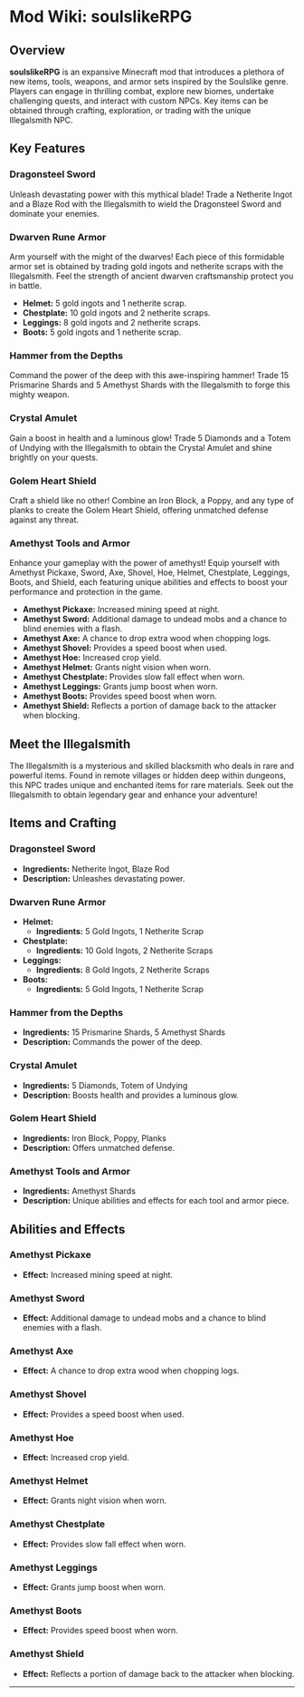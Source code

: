 



# Mod Wiki: soulslikeRPG

## Overview
**soulslikeRPG** is an expansive Minecraft mod that introduces a plethora of new items, tools, weapons, and armor sets inspired by the Soulslike genre. Players can engage in thrilling combat, explore new biomes, undertake challenging quests, and interact with custom NPCs. Key items can be obtained through crafting, exploration, or trading with the unique Illegalsmith NPC.

## Key Features

### Dragonsteel Sword
Unleash devastating power with this mythical blade! Trade a Netherite Ingot and a Blaze Rod with the Illegalsmith to wield the Dragonsteel Sword and dominate your enemies.

### Dwarven Rune Armor
Arm yourself with the might of the dwarves! Each piece of this formidable armor set is obtained by trading gold ingots and netherite scraps with the Illegalsmith. Feel the strength of ancient dwarven craftsmanship protect you in battle.
- **Helmet:** 5 gold ingots and 1 netherite scrap.
- **Chestplate:** 10 gold ingots and 2 netherite scraps.
- **Leggings:** 8 gold ingots and 2 netherite scraps.
- **Boots:** 5 gold ingots and 1 netherite scrap.

### Hammer from the Depths
Command the power of the deep with this awe-inspiring hammer! Trade 15 Prismarine Shards and 5 Amethyst Shards with the Illegalsmith to forge this mighty weapon.

### Crystal Amulet
Gain a boost in health and a luminous glow! Trade 5 Diamonds and a Totem of Undying with the Illegalsmith to obtain the Crystal Amulet and shine brightly on your quests.

### Golem Heart Shield
Craft a shield like no other! Combine an Iron Block, a Poppy, and any type of planks to create the Golem Heart Shield, offering unmatched defense against any threat.

### Amethyst Tools and Armor
Enhance your gameplay with the power of amethyst! Equip yourself with Amethyst Pickaxe, Sword, Axe, Shovel, Hoe, Helmet, Chestplate, Leggings, Boots, and Shield, each featuring unique abilities and effects to boost your performance and protection in the game.
- **Amethyst Pickaxe:** Increased mining speed at night.
- **Amethyst Sword:** Additional damage to undead mobs and a chance to blind enemies with a flash.
- **Amethyst Axe:** A chance to drop extra wood when chopping logs.
- **Amethyst Shovel:** Provides a speed boost when used.
- **Amethyst Hoe:** Increased crop yield.
- **Amethyst Helmet:** Grants night vision when worn.
- **Amethyst Chestplate:** Provides slow fall effect when worn.
- **Amethyst Leggings:** Grants jump boost when worn.
- **Amethyst Boots:** Provides speed boost when worn.
- **Amethyst Shield:** Reflects a portion of damage back to the attacker when blocking.

## Meet the Illegalsmith
The Illegalsmith is a mysterious and skilled blacksmith who deals in rare and powerful items. Found in remote villages or hidden deep within dungeons, this NPC trades unique and enchanted items for rare materials. Seek out the Illegalsmith to obtain legendary gear and enhance your adventure!

## Items and Crafting

### Dragonsteel Sword
- **Ingredients:** Netherite Ingot, Blaze Rod
- **Description:** Unleashes devastating power.

### Dwarven Rune Armor
- **Helmet:**
  - **Ingredients:** 5 Gold Ingots, 1 Netherite Scrap
- **Chestplate:**
  - **Ingredients:** 10 Gold Ingots, 2 Netherite Scraps
- **Leggings:**
  - **Ingredients:** 8 Gold Ingots, 2 Netherite Scraps
- **Boots:**
  - **Ingredients:** 5 Gold Ingots, 1 Netherite Scrap

### Hammer from the Depths
- **Ingredients:** 15 Prismarine Shards, 5 Amethyst Shards
- **Description:** Commands the power of the deep.

### Crystal Amulet
- **Ingredients:** 5 Diamonds, Totem of Undying
- **Description:** Boosts health and provides a luminous glow.

### Golem Heart Shield
- **Ingredients:** Iron Block, Poppy, Planks
- **Description:** Offers unmatched defense.

### Amethyst Tools and Armor
- **Ingredients:** Amethyst Shards
- **Description:** Unique abilities and effects for each tool and armor piece.

## Abilities and Effects

### Amethyst Pickaxe
- **Effect:** Increased mining speed at night.

### Amethyst Sword
- **Effect:** Additional damage to undead mobs and a chance to blind enemies with a flash.

### Amethyst Axe
- **Effect:** A chance to drop extra wood when chopping logs.

### Amethyst Shovel
- **Effect:** Provides a speed boost when used.

### Amethyst Hoe
- **Effect:** Increased crop yield.

### Amethyst Helmet
- **Effect:** Grants night vision when worn.

### Amethyst Chestplate
- **Effect:** Provides slow fall effect when worn.

### Amethyst Leggings
- **Effect:** Grants jump boost when worn.

### Amethyst Boots
- **Effect:** Provides speed boost when worn.

### Amethyst Shield
- **Effect:** Reflects a portion of damage back to the attacker when blocking.

---
